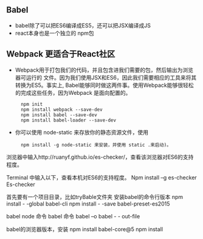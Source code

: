 ## Babel
* babel除了可以把ES6编译成ES5，还可以把JSX编译成JS
* react本身也是一个独立的 npm包

## Webpack 更适合于React社区
* Webpack用于打包我们的代码，并且包含进我们需要的包，然后输出为浏览器可运行的 文件。因为我们使用JSX和ES6，因此我们需要相应的工具来将其转换为ES5。事实上, Babel能够同时做这两件事。使用Webpack能够很轻松的完成这些任务，因为Webpack 是面向配置的。

		npm init
		npm install webpack --save-dev
		npm install babel --save-dev
		npm install babel-loader --save-dev

* 你可以使用 node-static 来存放你的静态资源文件，使用 

		npm install -g node-static 来安装，并使用 static .来启动)。
		
		
浏览器中输入http://ruanyf.github.io/es-checker/，查看该浏览器对ES6的支持程度。Terminal 中输入以下，查看本机对ES6的支持程度。Npm install –g es-checkerEs-checker首先要有一个项目目录，比如tryBable文件夹安装babel的命令行版本npm install - -global babel-clinpm install - -save babel-preset-es2015babel node 命令babel 命令babel –o babel - - out-filebabel的浏览器版本，安装npm install babel-core@5npm install 



